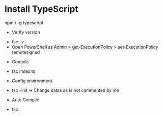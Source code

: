 # Install TypeScript
npm i -g typescript

- Verify version
* tsc -v
* Open PowerShell as Admin > get-ExecutionPolicy > set-ExecutionPolicy remotesigned



- Compile
* tsc index.ts

- Config environment
* tsc -init -> Change datas as is not commented by me

- Auto Compile
* tsc
